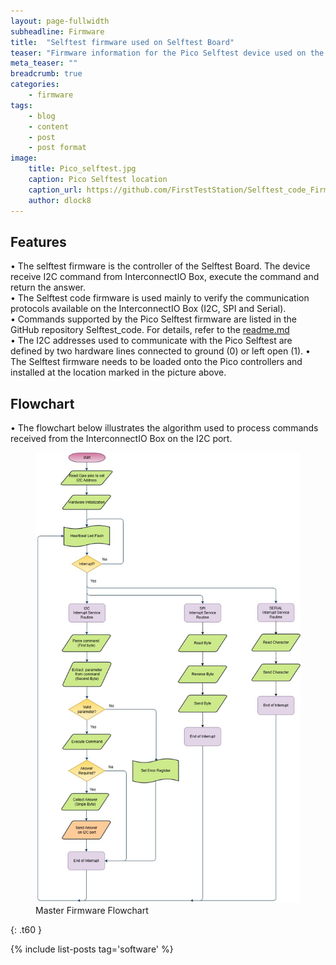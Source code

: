 ```yaml
---
layout: page-fullwidth
subheadline: Firmware 
title:  "Selftest firmware used on Selftest Board"
teaser: "Firmware information for the Pico Selftest device used on the Selftest Board of the First TestStation."
meta_teaser: ""
breadcrumb: true
categories:
    - firmware
tags:
    - blog
    - content
    - post
    - post format
image:
    title: Pico_selftest.jpg
    caption: Pico Selftest location
    caption_url: https://github.com/FirstTestStation/Selftest_code_Firmware
    author: dlock8
---
```


## Features

•	The selftest firmware is the controller of the Selftest Board.  The device receive I2C command from InterconnectIO Box, execute the command and return the answer. <br>
•	The Selftest code firmware is used mainly to verify the communication protocols available on the InterconnectIO Box (I2C, SPI and Serial). <br>
•	Commands supported by the Pico Selftest firmware are listed in the GitHub repository Selftest_code. For details, refer to the <a href= "https://github.com/FirstTestStation/Selftest_code_Firmware/blob/main/README.md">readme.md</a><br>
•	The I2C addresses used to communicate with the Pico Selftest are defined by two hardware lines connected to ground (0) or left open (1). 
•	The Selftest firmware needs to be loaded onto the Pico controllers and installed at the location marked in the picture above. <br>



## Flowchart

•	The flowchart below illustrates the algorithm used to process commands received from the InterconnectIO Box  on the I2C port.<br>

<figure>
  <img src="../../images/Pico_Selftest_flowchart.jpg" alt="Selftest Flowchart">
  <figcaption>Master Firmware Flowchart</figcaption>
</figure>

{: .t60 }

{% include list-posts tag='software' %}
